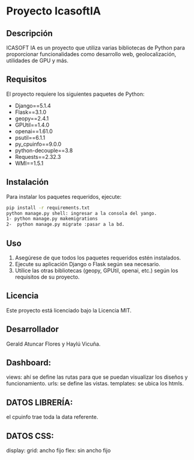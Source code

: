 # Proyecto IcasoftIA

## Descripción
ICASOFT IA es un proyecto que utiliza varias bibliotecas de Python para proporcionar funcionalidades como desarrollo web, geolocalización, utilidades de GPU y más.

## Requisitos
El proyecto requiere los siguientes paquetes de Python:
- Django==5.1.4
- Flask==3.1.0
- geopy==2.4.1
- GPUtil==1.4.0
- openai==1.61.0
- psutil==6.1.1
- py_cpuinfo==9.0.0
- python-decouple==3.8
- Requests==2.32.3
- WMI==1.5.1

## Instalación
Para instalar los paquetes requeridos, ejecute:
```bash
pip install -r requirements.txt
python manage.py shell: ingresar a la consola del yango.
1- python manage.py makemigrations
2-  python manage.py migrate :pasar a la bd.
```

## Uso
1. Asegúrese de que todos los paquetes requeridos estén instalados.
2. Ejecute su aplicación Django o Flask según sea necesario.
3. Utilice las otras bibliotecas (geopy, GPUtil, openai, etc.) según los requisitos de su proyecto.

## Licencia
Este proyecto está licenciado bajo la Licencia MIT.

## Desarrollador
Gerald Atuncar Flores y Haylú Vicuña.

## Dashboard:
views: ahí se define las rutas para que se puedan visualizar los diseños y funcionamiento.
urls: se define las vistas.
templates: se ubica los htmls.

## DATOS LIBRERÍA:
el cpuinfo trae toda la data referente.
## DATOS CSS: 
display:
grid: ancho fijo
flex: sin ancho fijo